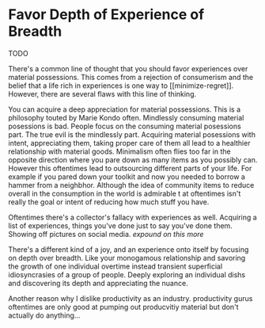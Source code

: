 # Favor Depth of Experience of Breadth
TODO

There's a common line of thought that you should favor experiences over material possessions. This comes from a rejection of consumerism and the belief that a life rich in experiences is one way to [[minimize-regret]]. However, there are several flaws with this line of thinking. 

You can acquire a deep appreciation for material possessions. This is a philosophy touted by Marie Kondo often. Mindlessly consuming material posessions is bad. People focus on the consuming material posessions part. The true evil is the mindlessly part. Acquiring material posessions with intent, appreciating them, taking proper care of them all lead to a healthier relationship with material goods. Minimalism often flies too far in the opposite direction where you pare down as many items as you possibly can. However this oftentimes lead to outsourcing different parts of your life. For example if you pared down your toolkit and now you needed to borrow a hammer from a neighbhor. Although the idea of community items to reduce overall in the consumption in the world is admirable t at oftentimes isn't really the goal or intent of reducing how much stuff you have. 

Oftentimes there's a collector's fallacy with experiences as well. Acquiring a list of experiences, things you've done just to say you've done them. Showing off pictures on social media. *expound on this more*

There's a different kind of a joy, and an experience onto itself by focusing on depth over breadth. Like your monogamous relationship and savoring the growth of one individual overtime instead transient superficial idiosyncrasies of a group of people. Deeply exploring an individual dishs and discovering its depth and appreciating the nuance. 

Another reason why I dislike productivity as an industry. productivity gurus oftentimes are only good at pumping out producvitiy material but don't actually do anything...